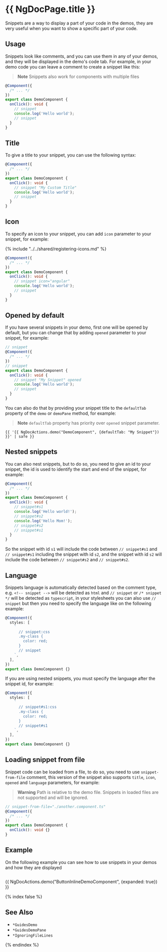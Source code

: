 # {{ NgDocPage.title }}

Snippets are a way to display a part of your code in the demos, they are very useful
when you want to show a specific part of your code.

## Usage

Snippets look like comments, and you can use them in any of your demos, and they will be
displayed in the demo's code tab. For example, in your demo code you can leave a comment to
create a snippet like this:

> **Note**
> Snippets also work for components with multiple files

```typescript name="demo.component.ts"
@Component({
  /* ... */
})
export class DemoComponent {
  onClick(): void {
    // snippet
    console.log('Hello world');
    // snippet
  }
}
```

## Title

To give a title to your snippet, you can use the following syntax:

```typescript name="demo.component.ts"
@Component({
  /* ... */
})
export class DemoComponent {
  onClick(): void {
    // snippet "My Custom Title"
    console.log('Hello world');
    // snippet
  }
}
```

## Icon

To specify an icon to your snippet, you can add `icon` parameter to your snippet, for example:

{% include "../../shared/registering-icons.md" %}

```typescript name="demo.component.ts"
@Component({
  /* ... */
})
export class DemoComponent {
  onClick(): void {
    // snippet icon="angular"
    console.log('Hello world');
    // snippet
  }
}
```

## Opened by default

If you have several snippets in your demo, first one will be opened by default, but you can
change that by adding `opened` parameter to your snippet, for example:

```typescript name="demo.component.ts"
// snippet
@Component({
  /* ... */
})
// snippet
export class DemoComponent {
  onClick(): void {
    // snippet "My Snippet" opened
    console.log('Hello world');
    // snippet
  }
}
```

You can also do that by providing your snippet title to the `defaultTab` property of the
`demo` or `demoPane` method, for example:

> **Note** `defaultTab` property has priority over `opened` snippet parameter.

```twig name="index.md"
{{ '{{ NgDocActions.demo("DemoComponent", {defaultTab: "My Snippet"}) }}' | safe }}
```

## Nested snippets

You can also nest snippets, but to do so, you need to give an id to your snippet,
the id is used to identify the start and end of the snippet, for example:

```typescript name="demo.component.ts"
@Component({
  /* ... */
})
export class DemoComponent {
  onClick(): void {
    // snippet#s1
    console.log('Hello world!');
    // snippet#s2
    console.log('Hello Mom!');
    // snippet#s2
    // snippet#s1
  }
}
```

So the snippet with id `s1` will include the code between `// snippet#s1` and `// snippet#s1`
including the snippet with id `s2`, and the snippet with id `s2` will include the code between
`// snippet#s2` and `// snippet#s2`.

## Language

Snippets language is automatically detected based on the comment type, e.g. `<!-- snippet -->`
will be detected as `html` and `// snippet` or `/* snippet */` will be detected as `typescript`,
in your stylesheets you can also use `// snippet` but then you need to specify the language
like on the following example:

```typescript name="demo.component.ts"
@Component({
  styles: [
    `
      // snippet:css
      .my-class {
        color: red;
      }
      // snippet
    `,
  ],
})
export class DemoComponent {}
```

If you are using nested snippets, you must specify the language after the snippet id, for example:

```typescript name="demo.component.ts"
@Component({
  styles: [
    `
      // snippet#s1:css
      .my-class {
        color: red;
      }
      // snippet#s1
    `,
  ],
})
export class DemoComponent {}
```

## Loading snippet from file

Snippet code can be loaded from a file, to do so, you need to use `snippet-from-file` comment,
this version of the snippet also supports `title`, `icon`, `opened` and `language` parameters,
for example:

> **Warning**
> Path is relative to the demo file. Snippets in loaded files are not supported and will be ignored.

```typescript name="demo.component.ts"
// snippet-from-file="./another.component.ts"
@Component({
  /* ... */
})
export class DemoComponent {
  onClick(): void {}
}
```

## Example

On the following example you can see how to use snippets in your demos and how they are displayed

```typescript file="./demos/button-inline-demo.component.ts" name="button-inline-demo.component.ts" {5,12,14,19,22,25,27}

```

{{ NgDocActions.demo("ButtonInlineDemoComponent", {expanded: true}) }}

{% index false %}

## See Also

- `*GuidesDemo`
- `*GuidesDemoPane`
- `*IgnoringFileLines`

{% endindex %}
